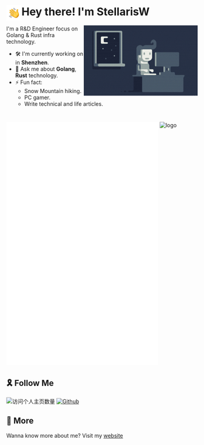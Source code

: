# Hey there! I'm StellarisW <img alt="Night Coding" src="./assets/Hand-Wave.gif" width='40' align="left"/>

<img alt="Night Coding" src="https://raw.githubusercontent.com/stellarisw/stellarisw/master/assets/Night-Coding.gif" align="right"/>

I'm a R&D Engineer focus on Golang & Rust infra technology.

- 🛠️ I'm currently working on in **Shenzhen**.
- 💬 Ask me about **Golang**, **Rust** technology.
- ⚡ Fun fact:
  - Snow Mountain hiking.
  - PC gamer.
  - Write technical and life articles.

#

<p align="left">
<img src="/github-metrics.svg" alt="Metrics" width="400">
<img src="https://github-readme-stats.vercel.app/api?username=stellarisw&show_icons=true" alt="logo" height="160" align="top" width="50%" />
</p>

## 🎗 Follow Me
![访问个人主页数量](https://komarev.com/ghpvc/?username=stellarisw&color=green)
[![Github](https://img.shields.io/github/followers/stellarisw?label=Github&style=social)](https://github.com/stellarisw)

## 🔗 More
Wanna know more about me?
Visit my [website](https://stellaris.wang/)
